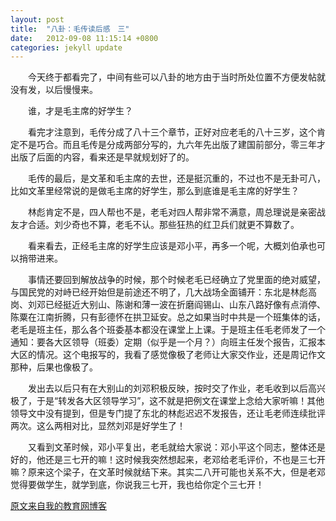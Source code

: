```yaml
---
layout: post
title:  "八卦：毛传读后感　三"
date:   2012-09-08 11:15:14 +0800
categories: jekyll update
---
```

　　今天终于都看完了，中间有些可以八卦的地方由于当时所处位置不方便发帖就没有发，以后慢慢来。

　　谁，才是毛主席的好学生？
 <!-- more -->

　　看完才注意到，毛传分成了八十三个章节，正好对应老毛的八十三岁，这个肯定不是巧合。而且毛传是分成两部分写的，九六年先出版了建国前部分，零三年才出版了后面的内容，看来还是早就规划好了的。

　　毛传的最后，是文革和毛主席的去世，还是挺沉重的，不过也不是无卦可八，比如文革里经常说的是做毛主席的好学生，那么到底谁是毛主席的好学生？

　　林彪肯定不是，四人帮也不是，老毛对四人帮非常不满意，周总理说是亲密战友才合适。刘少奇也不算，老毛不认。那些狂热的红卫兵们就更不算数了。

　　看来看去，正经毛主席的好学生应该是邓小平，再多一个呢，大概刘伯承也可以捎带进来。

　　事情还要回到解放战争的时候，那个时候老毛已经确立了党里面的绝对威望，与国民党的对峙已经开始但是前途还不明了，几大战场全面铺开：东北是林彪高岗、刘邓已经挺近大别山、陈谢和薄一波在折磨阎锡山、山东八路好像有点消停、陈粟在江南折腾，只有彭德怀在拱卫延安。总之如果当时中共是一个班集体的话，老毛是班主任，那么各个班委基本都没在课堂上上课。于是班主任毛老师发了一个通知：要各大区领导（班委）定期（似乎是一个月？）向班主任发个报告，汇报本大区的情况。这个电报写的，我看了感觉像极了老师让大家交作业，还是周记作文那种，后果也像极了。

　　发出去以后只有在大别山的刘邓积极反映，按时交了作业，老毛收到以后高兴极了，于是“转发各大区领导学习”，这不就是把例文在课堂上念给大家听嘛！其他领导文中没有提到，但是专门提了东北的林彪迟迟不发报告，还让毛老师连续批评两次。这么两相对比，显然刘邓是好学生了！

　　又看到文革时候，邓小平复出，老毛就给大家说：邓小平这个同志，整体还是好的，他还是三七开的嘛！这时候我突然想起来，老邓给老毛评价，不也是三七开嘛？原来这个梁子，在文革时候就结下来。其实二八开可能也关系不大，但是老邓觉得要做学生，就学到底，你说我三七开，我也给你定个三七开！

[原文来自我的教育网博客][原文来自我的教育网博客]

[原文来自我的教育网博客]:http://teacher.edu.cn/pc/article/201209/555760.html
